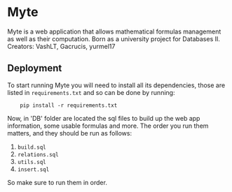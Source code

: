 # Myte

Myte is a web application that allows mathematical formulas management as well as their computation. Born
as a university project for Databases II. Creators: VashLT, Gacrucis, yurmel17

## Deployment

To start running Myte you will need to install all its dependencies, those are listed in `requirements.txt`
and so can be done by running:

```
    pip install -r requirements.txt
```

Now, in 'DB' folder are located the sql files to build up the web app information, some usable formulas and more. The order you run them matters, and they should be run as follows:

1. `build.sql`
2. `relations.sql`
3. `utils.sql`
4. `insert.sql`

So make sure to run them in order.

